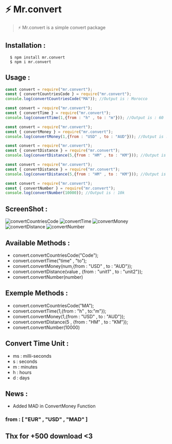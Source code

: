 # ⚡ Mr.convert
> ⚡ Mr.convert is a simple convert package

## Installation :

```
  $ npm install mr.convert
  $ npm i mr.convert
```

## Usage :
 
```js
const convert = require("mr.convert");
const { convertCountriesCode } = require("mr.convert");
console.log(convertCountriesCode("MA")); //Output is : Morocco 
```

```js
const convert = require("mr.convert");
const { convertTime } = require("mr.convert");
console.log(convertTime(1,{from : "h" , to : "m"})); //Output is : 60
```

```js
const convert = require("mr.convert");
const { convertMoney } = require("mr.convert");
console.log(convertMoney(1,{from : "USD" , to : "AUD"})); //Output is : 1.34
```

```js
const convert = require("mr.convert");
const { convertDistance } = require("mr.convert");
console.log(convertDistance(5,{from : "HM" , to : "KM"})); //Output is : 0.5
```

```js
const convert = require("mr.convert");
const { convertDistance } = require("mr.convert");
console.log(convertDistance(5,{from : "HM" , to : "KM"})); //Output is : 0.5
```
```js
const convert = require("mr.convert");
const { convertNumber } = require("mr.convert");
console.log(convertNumber(10000)); //Output is : 10k
```
## ScreenShot : 

![convertCountriesCode](https://cdn.discordapp.com/attachments/820269608837054504/862051069647257670/readmeimg.PNG)
![convertTime](https://cdn.discordapp.com/attachments/820269608837054504/862081827992502272/readmeimg1.PNG)
![convertMoney](https://cdn.discordapp.com/attachments/820269608837054504/862384958831591474/readmeimg3.PNG)
![convertDistance](https://cdn.discordapp.com/attachments/820269608837054504/862729149445439538/readmeimg4.PNG)
![convertNumber](https://cdn.discordapp.com/attachments/820269608837054504/863445807717285898/readmeimg2.PNG)
## Available Methods :

* convert.convertCountriesCode("Code");
* convert.convertTime("time" , "to");
* convert.convertMoney(num,{from : "USD" , to : "AUD"});
* convert.convertDistance(value , {from : "unit1" , to : "unit2"});
* convert.convertNumber(number)

## Exemple Methods : 

* convert.convertCountriesCode("MA");
* convert.convertTime(1,{from : "h" , to:"m"});
* convert.convertMoney(1,{from : "USD" , to : "AUD"});
* convert.convertDistance(5 , {from : "HM" , to : "KM"});
* convert.convertNumber(10000)

## Convert Time Unit :

* ms : milli-seconds
* s : seconds
* m : minutes
* h : hours
* d : days

## News :

* Added MAD in ConvertMoney Function

### from : [ "EUR" , "USD" , "MAD" ] 

## Thx for +500 download <3

